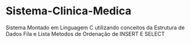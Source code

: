 # Sistema-Clinica-Medica

Sistema Montado em Linguagem C utilizando conceitos da Estrutura de Dados
Fila e Lista
Metodos de Ordenação de INSERT E SELECT 


